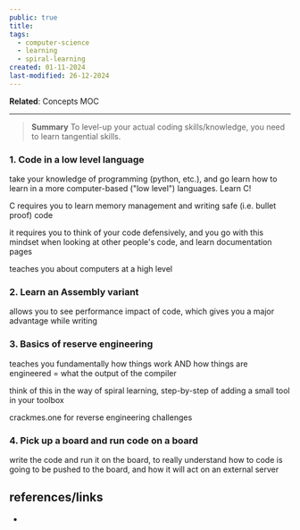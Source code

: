 ```yaml
---
public: true
title: 
tags:
  - computer-science
  - learning
  - spiral-learning
created: 01-11-2024
last-modified: 26-12-2024
---
```

**Related**: Concepts MOC

---
> **Summary**
> To level-up your actual coding skills/knowledge, you need to learn tangential skills.

### 1. Code in a low level language
take your knowledge of programming (python, etc.), and go learn how to learn in a more computer-based ("low level") languages. Learn C!

C requires you to learn memory management and writing safe (i.e. bullet proof) code

it requires you to think of your code defensively, and you go with this mindset when looking at other people's code, and learn documentation pages

teaches you about computers at a high level

### 2. Learn an Assembly variant
allows you to see performance impact of code, which gives you a major advantage while writing

### 3. Basics of reserve engineering
teaches you fundamentally how things work AND how things are engineered = what the output of the compiler

think of this in the way of spiral learning, step-by-step of adding a small tool in your toolbox

crackmes.one for reverse engineering challenges

### 4. Pick up a board and run code on a board
write the code and run it on the board, to really understand how to code is going to be pushed to the board, and how it will act on an external server

## references/links
* 
